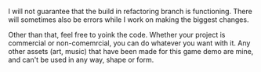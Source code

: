 I will not guarantee that the build in refactoring branch is functioning. There will sometimes also be errors while I work on making the biggest changes.

Other than that, feel free to yoink the code. Whether your project is commercial or non-comemrcial, you can do whatever you want with it. Any other assets (art, music) that have been made for this game demo are mine, and can't be used in any way, shape or form.
